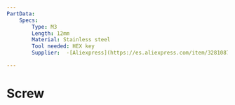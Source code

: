 ```yaml
---
PartData:
    Specs:
        Type: M3
        Length: 12mm
        Material: Stainless steel
        Tool needed: HEX key
        Supplier:  -[Aliexpress](https://es.aliexpress.com/item/32810872544.html)

---
```

# Screw
